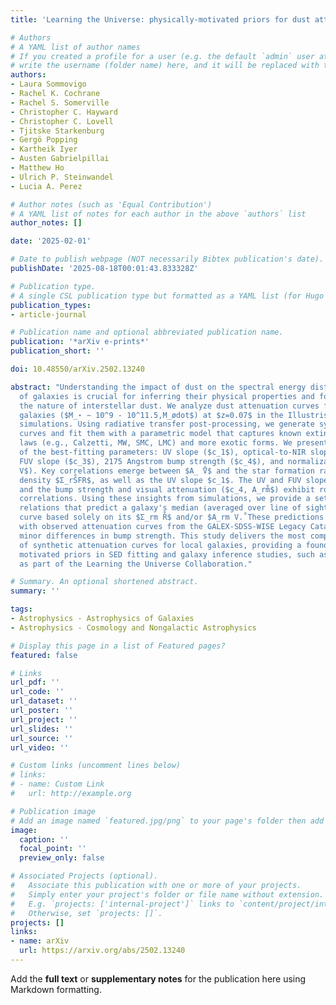 ```yaml
---
title: 'Learning the Universe: physically-motivated priors for dust attenuation curves'

# Authors
# A YAML list of author names
# If you created a profile for a user (e.g. the default `admin` user at `content/authors/admin/`), 
# write the username (folder name) here, and it will be replaced with their full name and linked to their profile.
authors:
- Laura Sommovigo
- Rachel K. Cochrane
- Rachel S. Somerville
- Christopher C. Hayward
- Christopher C. Lovell
- Tjitske Starkenburg
- Gergö Popping
- Kartheik Iyer
- Austen Gabrielpillai
- Matthew Ho
- Ulrich P. Steinwandel
- Lucia A. Perez

# Author notes (such as 'Equal Contribution')
# A YAML list of notes for each author in the above `authors` list
author_notes: []

date: '2025-02-01'

# Date to publish webpage (NOT necessarily Bibtex publication's date).
publishDate: '2025-08-18T00:01:43.833328Z'

# Publication type.
# A single CSL publication type but formatted as a YAML list (for Hugo requirements).
publication_types:
- article-journal

# Publication name and optional abbreviated publication name.
publication: '*arXiv e-prints*'
publication_short: ''

doi: 10.48550/arXiv.2502.13240

abstract: "Understanding the impact of dust on the spectral energy distributions (SEDs)
  of galaxies is crucial for inferring their physical properties and for studying
  the nature of interstellar dust. We analyze dust attenuation curves for $∼ 6400$
  galaxies ($M_⋆ ∼ 10^9 - 10^11.5,M_ødot$) at $z=0.07$ in the IllustrisTNG50 and TNG100
  simulations. Using radiative transfer post-processing, we generate synthetic attenuation
  curves and fit them with a parametric model that captures known extinction and attenuation
  laws (e.g., Calzetti, MW, SMC, LMC) and more exotic forms. We present the distributions
  of the best-fitting parameters: UV slope ($c_1$), optical-to-NIR slope ($c_2$),
  FUV slope ($c_3$), 2175 Angstrom bump strength ($c_4$), and normalization ($A_m̊
  V$). Key correlations emerge between $A_ ̊V$ and the star formation rate surface
  density $Σ_rS̊FR$, as well as the UV slope $c_1$. The UV and FUV slopes ($c_1, c_3$)
  and the bump strength and visual attenuation ($c_4, A_rm̊$) exhibit robust internal
  correlations. Using these insights from simulations, we provide a set of scaling
  relations that predict a galaxy's median (averaged over line of sight) dust attenuation
  curve based solely on its $Σ_rm R̊$ and/or $A_rm V.̊ These predictions agree well
  with observed attenuation curves from the GALEX-SDSS-WISE Legacy Catalog despite
  minor differences in bump strength. This study delivers the most comprehensive library
  of synthetic attenuation curves for local galaxies, providing a foundation for physically
  motivated priors in SED fitting and galaxy inference studies, such as those performed
  as part of the Learning the Universe Collaboration."

# Summary. An optional shortened abstract.
summary: ''

tags:
- Astrophysics - Astrophysics of Galaxies
- Astrophysics - Cosmology and Nongalactic Astrophysics

# Display this page in a list of Featured pages?
featured: false

# Links
url_pdf: ''
url_code: ''
url_dataset: ''
url_poster: ''
url_project: ''
url_slides: ''
url_source: ''
url_video: ''

# Custom links (uncomment lines below)
# links:
# - name: Custom Link
#   url: http://example.org

# Publication image
# Add an image named `featured.jpg/png` to your page's folder then add a caption below.
image:
  caption: ''
  focal_point: ''
  preview_only: false

# Associated Projects (optional).
#   Associate this publication with one or more of your projects.
#   Simply enter your project's folder or file name without extension.
#   E.g. `projects: ['internal-project']` links to `content/project/internal-project/index.md`.
#   Otherwise, set `projects: []`.
projects: []
links:
- name: arXiv
  url: https://arxiv.org/abs/2502.13240
---
```


Add the **full text** or **supplementary notes** for the publication here using Markdown formatting.

